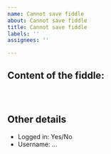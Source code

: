 ```yaml
---
name: Cannot save fiddle
about: Cannot save fiddle
title: Cannot save fiddle
labels: ''
assignees: ''

---
```


## Content of the fiddle:

```html

```

```js

```

```css

```

## Other details

- Logged in: Yes/No
- Username: ...
